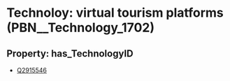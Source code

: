 # Technoloy: __virtual tourism platforms__ (PBN__Technology_1702)

## Property: has_TechnologyID

* [Q2915546](Q2915546)

